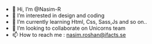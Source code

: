 - 👋 Hi, I’m @Nasim-R
- 👀 I’m interested in design and coding
- 🌱 I’m currently learning Html, Css, Sass,Js and so on..
- 💞️ I’m looking to collaborate on Unicorns team
- 📫 How to reach me : nasim.roshan@ifacts.se

<!---
Nasim-R/Nasim-R is a ✨ special ✨ repository because its `README.md` (this file) appears on your GitHub profile.
You can click the Preview link to take a look at your changes.
--->
